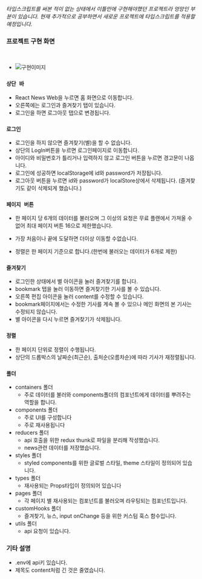 
*타입스크립트를 써본 적이 없는 상태에서 이틀만에 구현해야했던 프로젝트라 엉망인 부분이 있습니다. 현재 추가적으로 공부하면서 새로운 프로젝트에 타입스크립트를 적용할 예정입니다.*


### 프로젝트 구현 화면

<br/>

- ![구현이미지](./src/images/news_project.gif)

### `상단 바`

- React News Web을 누르면 홈 화면으로 이동합니다.
- 오른쪽에는 로그인과 즐겨찾기 탭이 있습니다.
- 로그인을 하면 로그아웃 탭으로 변경됩니다.

### `로그인`

- 로그인을 하지 않으면 즐겨찾기(별)을 할 수 없습니다.
- 상단의 LogIn버튼을 누르면 로그인페이지로 이동합니다.
- 아이디와 비밀번호가 틀리거나 입력하지 않고 로그인 버튼을 누르면 경고문이 나옵니다.
- 로그인에 성공하면 localStorage에 id와 password가 저장됩니다.
- 로그아웃 버튼을 누르면 id와 password가 localStore상에서 삭제됩니다. (즐겨찾기도 같이 삭제되게 했습니다.)

### `페이지 버튼`

- 한 페이지 당 6개의 데이터를 불러오며 그 이상의 요청은 무료 플랜에서 가져올 수 없어 최대 페이지 버튼 16으로 제한했습니다.

- 가장 처음이나 끝에 도달하면 더이상 이동할 수없습니다.

- 정렬은 한 페이지 기준으로 합니다.(한번에 불러오는 데이터가 6개로 제한)

### `즐겨찾기`

- 로그인한 상태에서 별 아이콘을 눌러 즐겨찾기를 합니다.
- bookmark 탭을 눌러 이동하면 즐겨찾기한 기사를 볼 수 있습니다.
- 오른쪽 편집 아이콘을 눌러 content를 수정할 수 있습니다.
- bookmark페이지에서는 수정한 기사를 계속 볼 수 있으나 메인 화면의 본 기사는 수정되지 않습니다.
- 별 아이콘을 다시 누르면 즐겨찾기가 삭제됩니다.

### `정렬`

- 한 페이지 단위로 정렬이 수행됩니다.
- 상단의 드롭박스의 날짜순(최근순), 출처순(오름차순)에 따라 기사가 재정렬됩니다.

### `폴더`

- containers 폴더
  - 주로 데이터를 불러와 components폴더의 컴포넌트에게 데이터를 뿌려주는 역할을 합니다.
- components 폴더
  - 주로 UI를 구성합니다
  - 주로 재사용됩니다
- reducers 폴더
  - api 호출을 위한 redux thunk로 파일을 분리해 작성했습니다.
  - news관련 데이터를 저장했습니다.
- styles 폴더
  - styled components를 위한 글로벌 스타일, theme 스타일이 정의되어 있습니다.
- types 폴더
  - 재사용되는 Props타입이 정의되어 있습니다
- pages 폴더
  - 각 페이지 별 재사용되는 컴포넌트를 불러오며 라우팅되는 컴포넌트입니다.
- customHooks 폴더
  - 즐겨찾기, 뉴스, input onChange 등을 위한 커스텀 훅스 함수입니다.
- utils 폴더
  - api 요청이 있습니다.

### 기타 설명

- .env에 api키 있습니다.
- 제목도 content처럼 긴 것은 줄였습니다.
